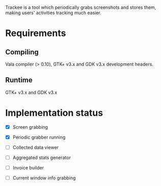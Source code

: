 Trackee is a tool which periodically grabs screenshots and stores them, making users' activities tracking
much easier.

# Requirements

## Compiling

Vala compiler (> 0.10), GTK+ v3.x and GDK v3.x development headers.

## Runtime

GTK+ v3.x and GDK v3.x

# Implementation status

*   [x] Screen grabbing
*   [x] Periodic grabber running
*   [ ] Collected data viewer
*   [ ] Aggregated stats generator
*   [ ] Invoice builder
*   [ ] Current window info grabbing

